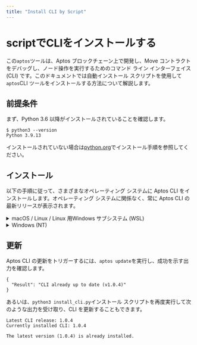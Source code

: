 ```yaml
---
title: "Install CLI by Script"
---
```


# scriptでCLIをインストールする

この`aptos`ツールは、Aptos ブロックチェーン上で開発し、Move コントラクトをデバッグし、ノード操作を実行するためのコマンド ライン インターフェイス (CLI) です。このドキュメントでは自動インストール スクリプトを使用して`aptos`CLI ツールをインストールする方法について解説します。

## 前提条件

まず、Python 3.6 以降がインストールされていることを確認します。

```
$ python3 --version
Python 3.9.13
```

インストールされていない場合は[python.org](https://www.python.org/downloads/)でインストール手順を参照してください。

## インストール

以下の手順に従って、さまざまなオペレーティング システムに Aptos CLI をインストールします。オペレーティング システムに関係なく、常に Aptos CLI の最新リリースが表示されます。

<details>
<summary>macOS / Linux / Linux 用Windows サブシステム (WSL)</summary>

:::tip
これらの手順は、Ubuntu 20.04、Ubuntu 22.04、Arch Linux、macOS (ARM)、および WSL でテストされており、`curl`または`wget`がインストールされていてスクリプトをダウンロード出来ることを前提としています。
:::

ターミナルで次の`curl`コマンドを実行します。

```
curl -fsSL "https://aptos.dev/scripts/install_cli.py" | python3
```

または`wget`:

```
wget -qO- "https://aptos.dev/scripts/install_cli.py" | python3
```

:::tip
このメッセージが表示された場合は:

```
Couldn't find distutils or packaging. We cannot check the current version of the CLI. We will install the latest version.
```

まず`packaging`をインストールする事を考えて下さい。:

```Shell
pip3 install packaging
```

:::

</details>

<details>

<summary>Windows (NT)</summary>

:::tip
これらの手順は Windows 11 でテストされています。
:::

PowerShell の場合:

```Shell
iwr "https://aptos.dev/scripts/install_cli.py" -useb | Select-Object -ExpandProperty Content | python3
```

:::tip
`ModuleNotFoundError`エラーが発生した場合は: `No module named packaging`(名前付きパッケージングモジュールがありません)まず、`packaging`をインストールする必要があります。
```Shell
pip3 install packaging
```

:::

</details>

## 更新

Aptos CLI の更新をトリガーするには、`aptos update`を実行し、成功を示す出力を確認します。

```
{
  "Result": "CLI already up to date (v1.0.4)"
}
```

あるいは、`python3 install_cli.py`インストール スクリプトを再度実行して次のような出力を受け取り、CLI を更新することもできます。

```
Latest CLI release: 1.0.4
Currently installed CLI: 1.0.4

The latest version (1.0.4) is already installed.
```

